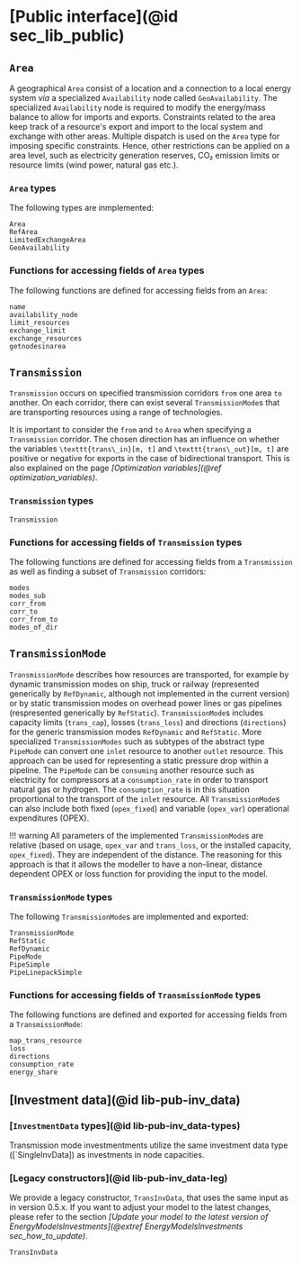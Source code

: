 # [Public interface](@id sec_lib_public)

## `Area`

A geographical `Area` consist of a location and a connection to a local energy system *via* a specialized `Availability` node called `GeoAvailability`.
The specialized `Availability` node is required to modify the energy/mass balance to allow for imports and exports.
Constraints related to the area keep track of a resource's export and import to the local system and exchange with other areas.
Multiple dispatch is used on the `Area` type for imposing specific constraints.
Hence, other restrictions can be applied on a area level, such as electricity generation reserves, CO₂ emission limits or resource limits (wind power, natural gas etc.).

### `Area` types

The following types are inmplemented:

```@docs
Area
RefArea
LimitedExchangeArea
GeoAvailability
```

### Functions for accessing fields of `Area` types

The following functions are defined for accessing fields from an `Area`:

```@docs
name
availability_node
limit_resources
exchange_limit
exchange_resources
getnodesinarea
```

## `Transmission`

`Transmission` occurs on specified transmission corridors `from` one area `to` another. On each corridor, there can exist several `TransmissionMode`s that are transporting resources using a range of technologies.

It is important to consider the `from` and `to` `Area` when specifying a `Transmission` corridor.
The chosen direction has an influence on whether the variables ``\texttt{trans\_in}[m, t]`` and ``\texttt{trans\_out}[m, t]`` are positive or negative for exports in the case of bidirectional transport.
This is also explained on the page *[Optimization variables](@ref optimization_variables)*.

### `Transmission` types

```@docs
Transmission
```

### Functions for accessing fields of `Transmission` types

The following functions are defined for accessing fields from a `Transmission` as well as finding a subset of `Transmission` corridors:

```@docs
modes
modes_sub
corr_from
corr_to
corr_from_to
modes_of_dir
```

## `TransmissionMode`

`TransmissionMode` describes how resources are transported, for example by dynamic transmission modes on ship, truck or railway (represented generically by `RefDynamic`, although not implemented in the current version) or by static transmission modes on overhead power lines or gas pipelines (respresented generically by `RefStatic`).
`TransmissionMode`s includes capacity limits (`trans_cap`), losses (`trans_loss`) and directions (`directions`) for the generic transmission modes `RefDynamic` and `RefStatic`.
More specialized `TransmissionModes` such as subtypes of the abstract type `PipeMode` can convert one `inlet` resource to another `outlet` resource.
This approach can be used for representing a static pressure drop within a pipeline.
The `PipeMode` can be `consuming` another resource such as electricity for compressors at a `consumption_rate` in order to transport natural gas or hydrogen.
The `consumption_rate` is in this situation proportional to the transport of the `inlet` resource.
All `TransmissionMode`s can also include both fixed (`opex_fixed`) and variable (`opex_var`) operational expenditures (OPEX).

!!! warning
    All parameters of the implemented `TransmissionMode`s are relative (based on usage, `opex_var` and `trans_loss`, or the installed capacity, `opex_fixed`).
    They are independent of the distance.
    The reasoning for this approach is that it allows the modeller to have a non-linear, distance dependent OPEX or loss function for providing the input to the model.

### `TransmissionMode` types

The following `TransmissionMode`s are implemented and exported:

```@docs
TransmissionMode
RefStatic
RefDynamic
PipeMode
PipeSimple
PipeLinepackSimple
```

### Functions for accessing fields of `TransmissionMode` types

The following functions are defined and exported for accessing fields from a `TransmissionMode`:

```@docs
map_trans_resource
loss
directions
consumption_rate
energy_share
```

## [Investment data](@id lib-pub-inv_data)

### [`InvestmentData` types](@id lib-pub-inv_data-types)

Transmission mode investmentments utilize the same investment data type ([`SingleInvData]) as investments in node capacities.

### [Legacy constructors](@id lib-pub-inv_data-leg)

We provide a legacy constructor, `TransInvData`, that uses the same input as in version 0.5.x.
If you want to adjust your model to the latest changes, please refer to the section *[Update your model to the latest version of EnergyModelsInvestments](@extref EnergyModelsInvestments sec_how_to_update)*.

```@docs
TransInvData
```
